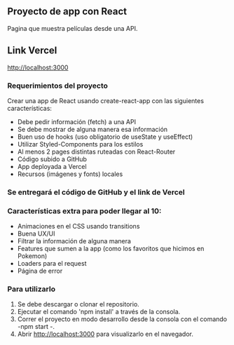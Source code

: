 ## Proyecto de app con React
Pagina que muestra películas desde una API.

## Link Vercel
[http://localhost:3000](http://localhost:3000) 

### Requerimientos del proyecto
Crear una app de React usando create-react-app con las siguientes características:
* Debe pedir información (fetch) a una API
* Se debe mostrar de alguna manera esa información
* Buen uso de hooks (uso obligatorio de useState y useEffect)
* Utilizar Styled-Components para los estilos
* Al menos 2 pages distintas ruteadas con React-Router
* Código subido a GitHub
* App deployada a Vercel
* Recursos (imágenes y fonts) locales
### Se entregará el código de GitHub y el link de Vercel

### Características extra para poder llegar al 10:
* Animaciones en el CSS usando transitions
* Buena UX/UI
* Filtrar la información de alguna manera
* Features que sumen a la app (como los favoritos que hicimos en Pokemon)
* Loaders para el request
* Página de error
### Para utilizarlo 
1. Se debe descargar  o clonar el repositorio.
2. Ejecutar el comando 'npm install' a través de la consola.
3. Correr el proyecto en modo desarrollo desde la consola con el comando -npm start -.
4. Abrir [http://localhost:3000](http://localhost:3000) para visualizarlo en el navegador.



